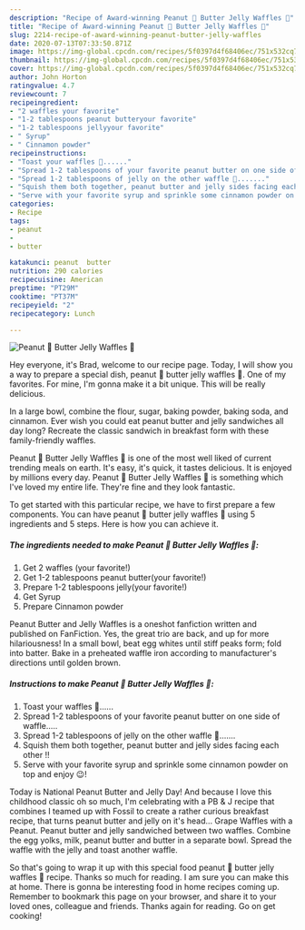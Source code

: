```yaml
---
description: "Recipe of Award-winning Peanut 🥜 Butter Jelly Waffles 🧇"
title: "Recipe of Award-winning Peanut 🥜 Butter Jelly Waffles 🧇"
slug: 2214-recipe-of-award-winning-peanut-butter-jelly-waffles
date: 2020-07-13T07:33:50.871Z
image: https://img-global.cpcdn.com/recipes/5f0397d4f68406ec/751x532cq70/peanut-🥜-butter-jelly-waffles-🧇-recipe-main-photo.jpg
thumbnail: https://img-global.cpcdn.com/recipes/5f0397d4f68406ec/751x532cq70/peanut-🥜-butter-jelly-waffles-🧇-recipe-main-photo.jpg
cover: https://img-global.cpcdn.com/recipes/5f0397d4f68406ec/751x532cq70/peanut-🥜-butter-jelly-waffles-🧇-recipe-main-photo.jpg
author: John Horton
ratingvalue: 4.7
reviewcount: 7
recipeingredient:
- "2 waffles your favorite"
- "1-2 tablespoons peanut butteryour favorite"
- "1-2 tablespoons jellyyour favorite"
- " Syrup"
- " Cinnamon powder"
recipeinstructions:
- "Toast your waffles 🧇......"
- "Spread 1-2 tablespoons of your favorite peanut butter on one side of waffle....."
- "Spread 1-2 tablespoons of jelly on the other waffle 🧇......."
- "Squish them both together, peanut butter and jelly sides facing each other !!"
- "Serve with your favorite syrup and sprinkle some cinnamon powder on top and enjoy 😉!"
categories:
- Recipe
tags:
- peanut
- 
- butter

katakunci: peanut  butter 
nutrition: 290 calories
recipecuisine: American
preptime: "PT29M"
cooktime: "PT37M"
recipeyield: "2"
recipecategory: Lunch

---
```



![Peanut 🥜 Butter Jelly Waffles 🧇](https://img-global.cpcdn.com/recipes/5f0397d4f68406ec/751x532cq70/peanut-🥜-butter-jelly-waffles-🧇-recipe-main-photo.jpg)

Hey everyone, it's Brad, welcome to our recipe page. Today, I will show you a way to prepare a special dish, peanut 🥜 butter jelly waffles 🧇. One of my favorites. For mine, I'm gonna make it a bit unique. This will be really delicious.

In a large bowl, combine the flour, sugar, baking powder, baking soda, and cinnamon. Ever wish you could eat peanut butter and jelly sandwiches all day long? Recreate the classic sandwich in breakfast form with these family-friendly waffles.

Peanut 🥜 Butter Jelly Waffles 🧇 is one of the most well liked of current trending meals on earth. It's easy, it's quick, it tastes delicious. It is enjoyed by millions every day. Peanut 🥜 Butter Jelly Waffles 🧇 is something which I've loved my entire life. They're fine and they look fantastic.


To get started with this particular recipe, we have to first prepare a few components. You can have peanut 🥜 butter jelly waffles 🧇 using 5 ingredients and 5 steps. Here is how you can achieve it.

<!--inarticleads1-->

##### The ingredients needed to make Peanut 🥜 Butter Jelly Waffles 🧇:

1. Get 2 waffles (your favorite!)
1. Get 1-2 tablespoons peanut butter(your favorite!)
1. Prepare 1-2 tablespoons jelly(your favorite!)
1. Get  Syrup
1. Prepare  Cinnamon powder


Peanut Butter and Jelly Waffles is a oneshot fanfiction written and published on FanFiction. Yes, the great trio are back, and up for more hilariousness! In a small bowl, beat egg whites until stiff peaks form; fold into batter. Bake in a preheated waffle iron according to manufacturer&#39;s directions until golden brown. 

<!--inarticleads2-->

##### Instructions to make Peanut 🥜 Butter Jelly Waffles 🧇:

1. Toast your waffles 🧇......
1. Spread 1-2 tablespoons of your favorite peanut butter on one side of waffle.....
1. Spread 1-2 tablespoons of jelly on the other waffle 🧇.......
1. Squish them both together, peanut butter and jelly sides facing each other !!
1. Serve with your favorite syrup and sprinkle some cinnamon powder on top and enjoy 😉!


Today is National Peanut Butter and Jelly Day! And because I love this childhood classic oh so much, I&#39;m celebrating with a PB &amp; J recipe that combines I teamed up with Fossil to create a rather curious breakfast recipe, that turns peanut butter and jelly on it&#39;s head… Grape Waffles with a Peanut. Peanut butter and jelly sandwiched between two waffles. Combine the egg yolks, milk, peanut butter and butter in a separate bowl. Spread the waffle with the jelly and toast another waffle. 

So that's going to wrap it up with this special food peanut 🥜 butter jelly waffles 🧇 recipe. Thanks so much for reading. I am sure you can make this at home. There is gonna be interesting food in home recipes coming up. Remember to bookmark this page on your browser, and share it to your loved ones, colleague and friends. Thanks again for reading. Go on get cooking!
